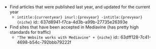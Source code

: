 - Find articles that were published last year, and updated for the current year
	- `intitle:{currentyear} inurl:{prevyear} -intitle:{prevyear} {niche}`
	  id:: 637d8941-f7ca-4d3b-a99b-27735e26393e
- Find sites that have been accepted in Mediavine (has pretty high standards for traffic)
	- `"The Website works with Mediavine" + {niche}`
	  id:: 63dff128-7c41-4698-b54c-792bbb79222f